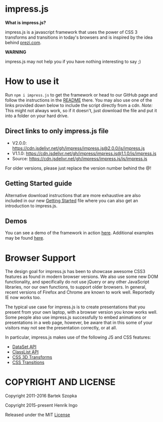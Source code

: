 # impress.js
**What is impress.js?**

impress.js is a javascript framework that uses the power of CSS 3 transforms and transitions in today's browsers and is inspired by the idea behind [prezi.com](https://prezi.com).

**WARNING**

impress.js may not help you if you have nothing interesting to say ;)


# How to use it
Run `npm i impress.js` to get the framework or head to our GitHub page and follow the instructions in the [README](/README.md) there. You may also use one of the links provided down below to include the script directly from a cdn. *Note:* This might not always work, so if it doesn't, just download the file and put it into a folder on your hard drive.

## Direct links to only impress.js file
- V2.0.0: https://cdn.jsdelivr.net/gh/impress/impress.js@2.0.0/js/impress.js
- V1.1.0: https://cdn.jsdelivr.net/gh/impress/impress.js@1.1.0/js/impress.js
- Source: https://cdn.jsdelivr.net/gh/impress/impress.js/js/impress.js

For older versions, please just replace the version number behind the @!

## Getting Started guide
Alternative download instructions that are more exhaustive are also included in our new [Getting Started](/GettingStarted.md) file where you can also get an introduction to impress.js.

## Demos
You can see a demo of the framework in action [here](https://impress.js.org). Additional examples may be found [here](https://impress.js.org/examples).

# Browser Support
The design goal for impress.js has been to showcase awesome CSS3 features as found in modern browser versions. We also use some new DOM functionality, and specifically do not use jQuery or any other JavaScript libraries, nor our own functions, to support older browsers. In general, recent versions of Firefox and Chrome are known to work well. Reportedly IE now works too.

The typical use case for impress.js is to create presentations that you present from your own laptop, with a browser version you know works well. Some people also use impress.js successfully to embed animations or presentations in a web page, however, be aware that in this some of your visitors may not see the presentation correctly, or at all.

In particular, impress.js makes use of the following JS and CSS features:

- [DataSet API](http://caniuse.com/#search=dataset)
- [ClassList API](http://caniuse.com/#search=classlist)
- [CSS 3D Transforms](http://caniuse.com/#search=css%203d)
- [CSS Transitions](http://caniuse.com/#search=css%20transition)

# COPYRIGHT AND LICENSE
Copyright 2011-2016 Bartek Szopka

Copyright 2015-present Henrik Ingo

Released under the MIT [License](https://github.com/impress/impress.js/blob/HEAD/LICENSE)
